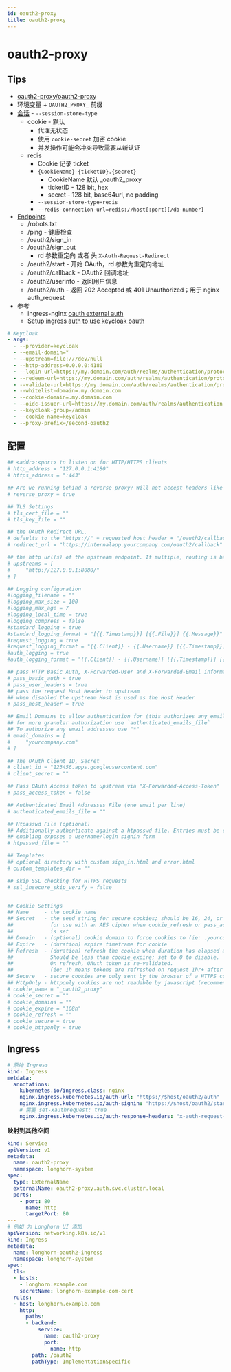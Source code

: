 ```yaml
---
id: oauth2-proxy
title: oauth2-proxy
---
```


# oauth2-proxy
## Tips
* [oauth2-proxy/oauth2-proxy](https://github.com/oauth2-proxy/oauth2-proxy)
* 环境变量 + `OAUTH2_PROXY_` 前缀
* [会话](https://oauth2-proxy.github.io/oauth2-proxy/configuration/sessions) - `--session-store-type`
  * cookie - 默认
    * 代理无状态
    * 使用 `cookie-secret` 加密 cookie
    * 并发操作可能会冲突导致需要从新认证
  * redis
    * Cookie 记录 ticket
    * `{CookieName}-{ticketID}.{secret}`
      * CookieName 默认 _oauth2_proxy
      * ticketID - 128 bit, hex
      * secret - 128 bit, base64url, no padding
    * `--session-store-type=redis`
    * `--redis-connection-url=redis://host[:port][/db-number]`
* [Endpoints](https://oauth2-proxy.github.io/oauth2-proxy/endpoints)
  * /robots.txt
  * /ping - 健康检查
  * /oauth2/sign_in
  * /oauth2/sign_out
    * rd 参数重定向 或者 头 `X-Auth-Request-Redirect`
  * /oauth2/start - 开始 OAuth，rd 参数为重定向地址
  * /oauth2/callback - OAuth2 回调地址
  * /oauth2/userinfo - 返回用户信息
  * /oauth2/auth - 返回 202 Accepted 或 401 Unauthorized；用于 nginx auth_request
* 参考
  * ingress-nginx [oauth external auth](https://kubernetes.github.io/ingress-nginx/examples/auth/oauth-external-auth/)
  * [Setup ingress auth to use keycloak oauth](https://docs.syseleven.de/metakube/de/tutorials/setup-ingress-auth-to-use-keycloak-oauth)

```yaml
# Keycloak
- args:
  - --provider=keycloak
  - --email-domain=*
  - --upstream=file:///dev/null
  - --http-address=0.0.0.0:4180
  - --login-url=https://my.domain.com/auth/realms/authentication/protocol/openid-connect/auth
  - --redeem-url=https://my.domain.com/auth/realms/authentication/protocol/openid-connect/token
  - --validate-url=https://my.domain.com/auth/realms/authentication/protocol/openid-connect/userinfo
  - --whitelist-domain=.my.domain.com
  - --cookie-domain=.my.domain.com
  - --oidc-issuer-url=https://my.domain.com/auth/realms/authentication
  - --keycloak-group=/admin
  - --cookie-name=keycloak
  - --proxy-prefix=/second-oauth2
```

## 配置

```ini
## <addr>:<port> to listen on for HTTP/HTTPS clients
# http_address = "127.0.0.1:4180"
# https_address = ":443"

## Are we running behind a reverse proxy? Will not accept headers like X-Real-Ip unless this is set.
# reverse_proxy = true

## TLS Settings
# tls_cert_file = ""
# tls_key_file = ""

## the OAuth Redirect URL.
# defaults to the "https://" + requested host header + "/oauth2/callback"
# redirect_url = "https://internalapp.yourcompany.com/oauth2/callback"

## the http url(s) of the upstream endpoint. If multiple, routing is based on path
# upstreams = [
#     "http://127.0.0.1:8080/"
# ]

## Logging configuration
#logging_filename = ""
#logging_max_size = 100
#logging_max_age = 7
#logging_local_time = true
#logging_compress = false
#standard_logging = true
#standard_logging_format = "[{{.Timestamp}}] [{{.File}}] {{.Message}}"
#request_logging = true
#request_logging_format = "{{.Client}} - {{.Username}} [{{.Timestamp}}] {{.Host}} {{.RequestMethod}} {{.Upstream}} {{.RequestURI}} {{.Protocol}} {{.UserAgent}} {{.StatusCode}} {{.ResponseSize}} {{.RequestDuration}}"
#auth_logging = true
#auth_logging_format = "{{.Client}} - {{.Username}} [{{.Timestamp}}] [{{.Status}}] {{.Message}}"

## pass HTTP Basic Auth, X-Forwarded-User and X-Forwarded-Email information to upstream
# pass_basic_auth = true
# pass_user_headers = true
## pass the request Host Header to upstream
## when disabled the upstream Host is used as the Host Header
# pass_host_header = true

## Email Domains to allow authentication for (this authorizes any email on this domain)
## for more granular authorization use `authenticated_emails_file`
## To authorize any email addresses use "*"
# email_domains = [
#     "yourcompany.com"
# ]

## The OAuth Client ID, Secret
# client_id = "123456.apps.googleusercontent.com"
# client_secret = ""

## Pass OAuth Access token to upstream via "X-Forwarded-Access-Token"
# pass_access_token = false

## Authenticated Email Addresses File (one email per line)
# authenticated_emails_file = ""

## Htpasswd File (optional)
## Additionally authenticate against a htpasswd file. Entries must be created with "htpasswd -s" for SHA encryption
## enabling exposes a username/login signin form
# htpasswd_file = ""

## Templates
## optional directory with custom sign_in.html and error.html
# custom_templates_dir = ""

## skip SSL checking for HTTPS requests
# ssl_insecure_skip_verify = false


## Cookie Settings
## Name     - the cookie name
## Secret   - the seed string for secure cookies; should be 16, 24, or 32 bytes
##            for use with an AES cipher when cookie_refresh or pass_access_token
##            is set
## Domain   - (optional) cookie domain to force cookies to (ie: .yourcompany.com)
## Expire   - (duration) expire timeframe for cookie
## Refresh  - (duration) refresh the cookie when duration has elapsed after cookie was initially set.
##            Should be less than cookie_expire; set to 0 to disable.
##            On refresh, OAuth token is re-validated.
##            (ie: 1h means tokens are refreshed on request 1hr+ after it was set)
## Secure   - secure cookies are only sent by the browser of a HTTPS connection (recommended)
## HttpOnly - httponly cookies are not readable by javascript (recommended)
# cookie_name = "_oauth2_proxy"
# cookie_secret = ""
# cookie_domains = ""
# cookie_expire = "168h"
# cookie_refresh = ""
# cookie_secure = true
# cookie_httponly = true
```

## Ingress

```yaml
# 原始 Ingress
kind: Ingress
metdata:
  annotations:
    kubernetes.io/ingress.class: nginx
    nginx.ingress.kubernetes.io/auth-url: "https://$host/oauth2/auth"
    nginx.ingress.kubernetes.io/auth-signin: "https://$host/oauth2/start?rd=$escaped_request_uri"
    # 需要 set-xauthrequest: true
    nginx.ingress.kubernetes.io/auth-response-headers: "x-auth-request-user, x-auth-request-email"
```

__映射到其他空间__

```yaml
kind: Service
apiVersion: v1
metadata:
  name: oauth2-proxy
  namespace: longhorn-system
spec:
  type: ExternalName
  externalName: oauth2-proxy.auth.svc.cluster.local
  ports:
    - port: 80
      name: http
      targetPort: 80
---
# 例如 为 Longhorn UI 添加
apiVersion: networking.k8s.io/v1
kind: Ingress
metadata:
  name: longhorn-oauth2-ingress
  namespace: longhorn-system
spec:
  tls:
  - hosts:
    - longhorn.example.com
    secretName: longhorn-example-com-cert
  rules:
  - host: longhorn.example.com
    http:
      paths:
      - backend:
          service:
            name: oauth2-proxy
            port:
              name: http
        path: /oauth2
        pathType: ImplementationSpecific
```
